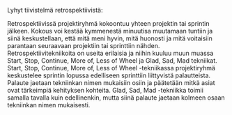 Lyhyt tiivistelmä retrospektiivistä:

Retrospektiivissä projektiryhmä kokoontuu yhteen projektin tai sprintin jälkeen. Kokous voi kestää kymmenestä minuutisa muutamaan tuntiin ja siinä keskustellaan, että mitä meni hyvin, mitä huonosti ja mitä voitaisiin parantaan seuraavaan projektiin tai sprinttiin nähden.  Retrospektiivitekniikoita on useita erilaisia ja niihin kuuluu muun muassa Start, Stop, Continue, More of, Less of Wheel ja Glad, Sad, Mad tekniikat. Start, Stop, Continue, More of, Less of Wheel -tekniikassa projektiryhmä keskustelee sprintin lopussa edelliseen sprinttiin liittyvistä palautteista. Palaute jaetaan tekniinkan nimen mukaisiin osiin ja päätetään mitkä asiat ovat tärkeimpiä kehityksen kohteita. Glad, Sad, Mad -tekniikka toimii samalla tavalla kuin edellinenkin, mutta siinä palaute jaetaan kolmeen osaan tekniinkan nimen mukaisesti.